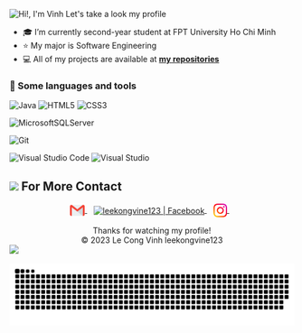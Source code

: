 
![Hi!, I'm Vinh Let's take a look my profile](https://user-images.githubusercontent.com/111102169/223020604-45eb2af8-cfae-4cb7-9cf9-44a2512d1081.gif)





- :mortar_board: I’m currently second-year student at FPT University Ho Chi Minh
- :star: My major is Software Engineering
- 💻 All of my projects are available at [**my repositories**](https://github.com/leekongvine123?tab=repositories)


  



###  :notebook: Some languages and tools 

![Java](https://img.shields.io/badge/java-%23ED8B00.svg?style=for-the-badge&logo=java&logoColor=white)
![HTML5](https://img.shields.io/badge/html5-%23E34F26.svg?style=for-the-badge&logo=html5&logoColor=white)
![CSS3](https://img.shields.io/badge/css3-%231572B6.svg?style=for-the-badge&logo=css3&logoColor=white)


![MicrosoftSQLServer](https://img.shields.io/badge/Microsoft%20SQL%20Sever-CC2927?style=for-the-badge&logo=microsoft%20sql%20server&logoColor=white)

![Git](https://img.shields.io/badge/git-%23F05033.svg?style=for-the-badge&logo=git&logoColor=white) 


![Visual Studio Code](https://img.shields.io/badge/Visual%20Studio%20Code-0078d7.svg?style=for-the-badge&logo=visual-studio-code&logoColor=white) 
![Visual Studio](https://img.shields.io/badge/Visual%20Studio-5C2D91.svg?style=for-the-badge&logo=visual-studio&logoColor=white) 


## <img src='https://raw.githubusercontent.com/ShahriarShafin/ShahriarShafin/main/Assets/handshake.gif' width="5%"> For More Contact

<p align="center">
  <a href="mailto:congvinhdt1223@gmail.com" >
    <img align="center" alt="leekongvine123 | Gmail" width="26px" src="https://github.com/SatYu26/SatYu26/blob/master/Assets/Gmail.svg" />
  </a> &nbsp;&nbsp;
  
  <a href="https://www.facebook.com/congvinh.le.3538" target="_blank">
      <img align="center" alt="leekongvine123 | Facebook" width="24px" src="https://upload.wikimedia.org/wikipedia/en/thumb/0/04/Facebook_f_logo_%282021%29.svg/100px-Facebook_f_logo_%282021%29.svg.png" />
  </a> &nbsp;&nbsp;
  
  <a href="https://www.instagram.com/leekongvine/" target="_blank">
    <img align="center" alt="leekongvine123 | Instagram" width="24px" src="https://github.com/SatYu26/SatYu26/blob/master/Assets/Instagram.svg" />
  </a> &nbsp;&nbsp;
  
<p> 



<div align="center">
   Thanks for watching my profile!  <br/>
  &copy; 2023 Le Cong Vinh leekongvine123
</div>






<img src="https://user-images.githubusercontent.com/73097560/115834477-dbab4500-a447-11eb-908a-139a6edaec5c.gif"> 
<p align="center" >
  <img  src="https://raw.githubusercontent.com/Elanza-48/Elanza-48/main/resources/img/github-contribution-grid-snake.svg"
    alt="example" />
</p>

